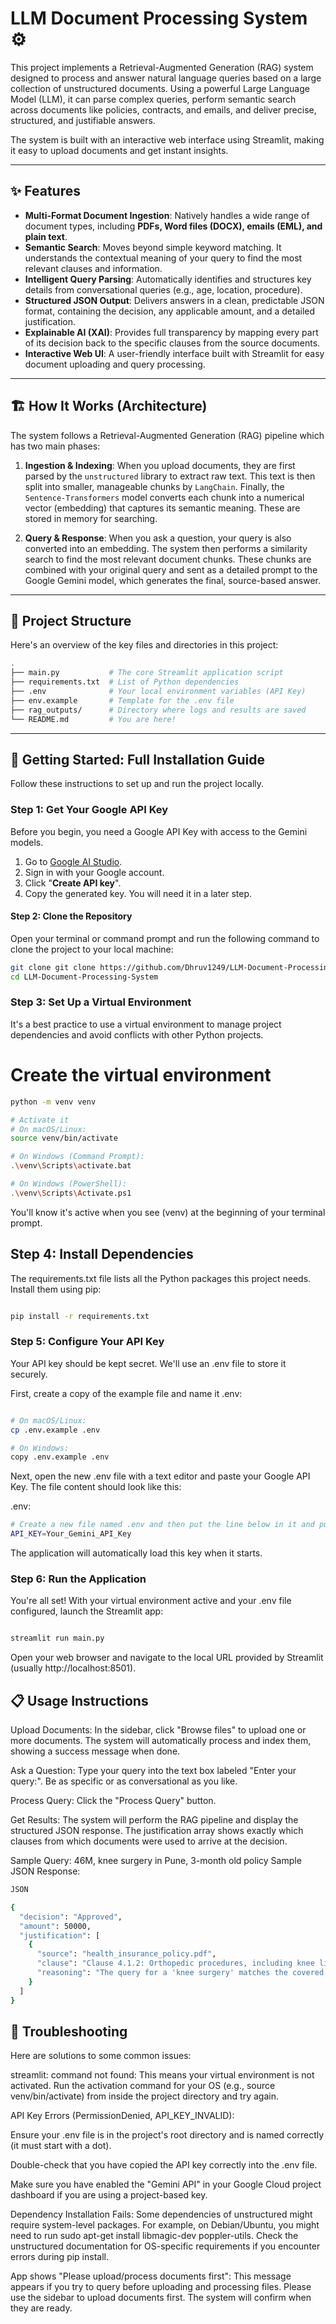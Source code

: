 # LLM Document Processing System ⚙️

This project implements a Retrieval-Augmented Generation (RAG) system designed to process and answer natural language queries based on a large collection of unstructured documents. Using a powerful Large Language Model (LLM), it can parse complex queries, perform semantic search across documents like policies, contracts, and emails, and deliver precise, structured, and justifiable answers.

The system is built with an interactive web interface using Streamlit, making it easy to upload documents and get instant insights.



---
## ✨ Features

-   **Multi-Format Document Ingestion**: Natively handles a wide range of document types, including **PDFs, Word files (DOCX), emails (EML), and plain text**.
-   **Semantic Search**: Moves beyond simple keyword matching. It understands the contextual meaning of your query to find the most relevant clauses and information.
-   **Intelligent Query Parsing**: Automatically identifies and structures key details from conversational queries (e.g., age, location, procedure).
-   **Structured JSON Output**: Delivers answers in a clean, predictable JSON format, containing the decision, any applicable amount, and a detailed justification.
-   **Explainable AI (XAI)**: Provides full transparency by mapping every part of its decision back to the specific clauses from the source documents.
-   **Interactive Web UI**: A user-friendly interface built with Streamlit for easy document uploading and query processing.

---

## 🏗️ How It Works (Architecture)

The system follows a Retrieval-Augmented Generation (RAG) pipeline which has two main phases:

1.  **Ingestion & Indexing**: When you upload documents, they are first parsed by the `unstructured` library to extract raw text. This text is then split into smaller, manageable chunks by `LangChain`. Finally, the `Sentence-Transformers` model converts each chunk into a numerical vector (embedding) that captures its semantic meaning. These are stored in memory for searching.

2.  **Query & Response**: When you ask a question, your query is also converted into an embedding. The system then performs a similarity search to find the most relevant document chunks. These chunks are combined with your original query and sent as a detailed prompt to the Google Gemini model, which generates the final, source-based answer.

---

## 📂 Project Structure

Here's an overview of the key files and directories in this project:
```bash
.
├── main.py           # The core Streamlit application script
├── requirements.txt  # List of Python dependencies
├── .env              # Your local environment variables (API Key)
├── env.example       # Template for the .env file
├── rag_outputs/      # Directory where logs and results are saved
└── README.md         # You are here!
```

---

## 🚀 Getting Started: Full Installation Guide

Follow these instructions to set up and run the project locally.

### Step 1: Get Your Google API Key

Before you begin, you need a Google API Key with access to the Gemini models.

1.  Go to [Google AI Studio](https://aistudio.google.com/app/apikey).
2.  Sign in with your Google account.
3.  Click "**Create API key**".
4.  Copy the generated key. You will need it in a later step.

#### Step 2: Clone the Repository

Open your terminal or command prompt and run the following command to clone the project to your local machine:

```bash
git clone git clone https://github.com/Dhruv1249/LLM-Document-Processing-System.git
cd LLM-Document-Processing-System
```
### Step 3: Set Up a Virtual Environment
It's a best practice to use a virtual environment to manage project dependencies and avoid conflicts with other Python projects.



# Create the virtual environment
```Bash
python -m venv venv

# Activate it
# On macOS/Linux:
source venv/bin/activate

# On Windows (Command Prompt):
.\venv\Scripts\activate.bat

# On Windows (PowerShell):
.\venv\Scripts\Activate.ps1
```
You'll know it's active when you see (venv) at the beginning of your terminal prompt.

## Step 4: Install Dependencies
The requirements.txt file lists all the Python packages this project needs. Install them using pip:

```Bash

pip install -r requirements.txt
```
### Step 5: Configure Your API Key
Your API key should be kept secret. We'll use an .env file to store it securely.

First, create a copy of the example file and name it .env:

```Bash

# On macOS/Linux:
cp .env.example .env

# On Windows:
copy .env.example .env
```
Next, open the new .env file with a text editor and paste your Google API Key. The file content should look like this:

.env:
```Bash
# Create a new file named .env and then put the line below in it and put your gemini api key 
API_KEY=Your_Gemini_API_Key
```
The application will automatically load this key when it starts.

### Step 6: Run the Application
You're all set! With your virtual environment active and your .env file configured, launch the Streamlit app:

```Bash

streamlit run main.py
```
Open your web browser and navigate to the local URL provided by Streamlit (usually http://localhost:8501).

## 📋 Usage Instructions
Upload Documents: In the sidebar, click "Browse files" to upload one or more documents. The system will automatically process and index them, showing a success message when done.

Ask a Question: Type your query into the text box labeled "Enter your query:". Be as specific or as conversational as you like.

Process Query: Click the "Process Query" button.

Get Results: The system will perform the RAG pipeline and display the structured JSON response. The justification array shows exactly which clauses from which documents were used to arrive at the decision.

Sample Query:
46M, knee surgery in Pune, 3-month old policy
Sample JSON Response:
```Bash
JSON

{
  "decision": "Approved",
  "amount": 50000,
  "justification": [
    {
      "source": "health_insurance_policy.pdf",
      "clause": "Clause 4.1.2: Orthopedic procedures, including knee ligament repair, are covered for all policyholders above 18 years of age.",
      "reasoning": "The query for a 'knee surgery' matches the covered 'orthopedic procedures' mentioned in this clause, and the age '46' is above the minimum requirement of 18."
    }
  ]
}
```
## 🤔 Troubleshooting
Here are solutions to some common issues:

streamlit: command not found: This means your virtual environment is not activated. Run the activation command for your OS (e.g., source venv/bin/activate) from inside the project directory and try again.

API Key Errors (PermissionDenied, API_KEY_INVALID):

Ensure your .env file is in the project's root directory and is named correctly (it must start with a dot).

Double-check that you have copied the API key correctly into the .env file.

Make sure you have enabled the "Gemini API" in your Google Cloud project dashboard if you are using a project-based key.

Dependency Installation Fails: Some dependencies of unstructured might require system-level packages. For example, on Debian/Ubuntu, you might need to run sudo apt-get install libmagic-dev poppler-utils. Check the unstructured documentation for OS-specific requirements if you encounter errors during pip install.

App shows "Please upload/process documents first": This message appears if you try to query before uploading and processing files. Please use the sidebar to upload documents first. The system will confirm when they are ready.
